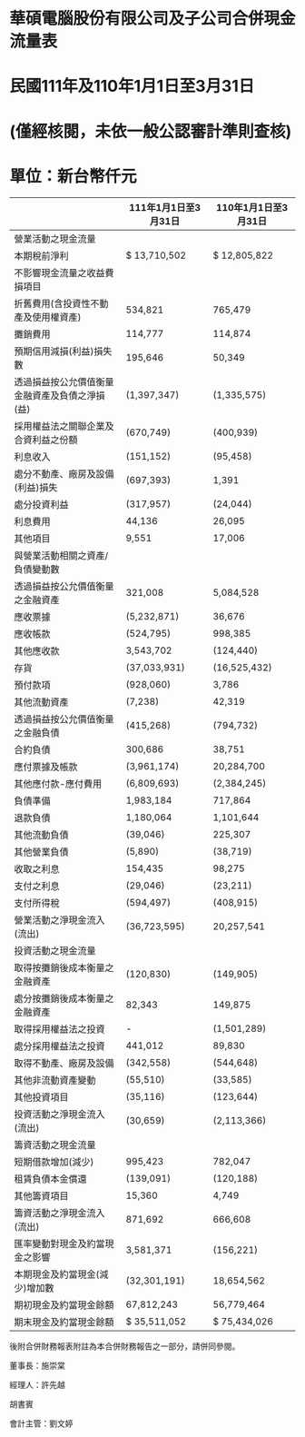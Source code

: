 # 華碩電腦股份有限公司及子公司合併現金流量表

# 民國111年及110年1月1日至3月31日

# (僅經核閱，未依一般公認審計準則查核)

# 單位：新台幣仟元

| |111年1月1日至3月31日|110年1月1日至3月31日|
|---|---|---|
|營業活動之現金流量| | |
|本期稅前淨利|$ 13,710,502|$ 12,805,822|
|不影響現金流量之收益費損項目| | |
|折舊費用(含投資性不動產及使用權資產)|534,821|765,479|
|攤銷費用|114,777|114,874|
|預期信用減損(利益)損失數|195,646|50,349|
|透過損益按公允價值衡量金融資產及負債之淨損(益)|(1,397,347)|(1,335,575)|
|採用權益法之關聯企業及合資利益之份額|(670,749)|(400,939)|
|利息收入|(151,152)|(95,458)|
|處分不動產、廠房及設備(利益)損失|(697,393)|1,391|
|處分投資利益|(317,957)|(24,044)|
|利息費用|44,136|26,095|
|其他項目|9,551|17,006|
|與營業活動相關之資產/負債變動數| | |
|透過損益按公允價值衡量之金融資產|321,008|5,084,528|
|應收票據|(5,232,871)|36,676|
|應收帳款|(524,795)|998,385|
|其他應收款|3,543,702|(124,440)|
|存貨|(37,033,931)|(16,525,432)|
|預付款項|(928,060)|3,786|
|其他流動資產|(7,238)|42,319|
|透過損益按公允價值衡量之金融負債|(415,268)|(794,732)|
|合約負債|300,686|38,751|
|應付票據及帳款|(3,961,174)|20,284,700|
|其他應付款-應付費用|(6,809,693)|(2,384,245)|
|負債準備|1,983,184|717,864|
|退款負債|1,180,064|1,101,644|
|其他流動負債|(39,046)|225,307|
|其他營業負債|(5,890)|(38,719)|
|收取之利息|154,435|98,275|
|支付之利息|(29,046)|(23,211)|
|支付所得稅|(594,497)|(408,915)|
|營業活動之淨現金流入(流出)|(36,723,595)|20,257,541|
|投資活動之現金流量| | |
|取得按攤銷後成本衡量之金融資產|(120,830)|(149,905)|
|處分按攤銷後成本衡量之金融資產|82,343|149,875|
|取得採用權益法之投資|-|(1,501,289)|
|處分採用權益法之投資|441,012|89,830|
|取得不動產、廠房及設備|(342,558)|(544,648)|
|其他非流動資產變動|(55,510)|(33,585)|
|其他投資項目|(35,116)|(123,644)|
|投資活動之淨現金流入(流出)|(30,659)|(2,113,366)|
|籌資活動之現金流量| | |
|短期借款增加(減少)|995,423|782,047|
|租賃負債本金償還|(139,091)|(120,188)|
|其他籌資項目|15,360|4,749|
|籌資活動之淨現金流入(流出)|871,692|666,608|
|匯率變動對現金及約當現金之影響|3,581,371|(156,221)|
|本期現金及約當現金(減少)增加數|(32,301,191)|18,654,562|
|期初現金及約當現金餘額|67,812,243|56,779,464|
|期末現金及約當現金餘額|$ 35,511,052|$ 75,434,026|

後附合併財務報表附註為本合併財務報告之一部分，請併同參閱。

董事長：施崇棠

經理人：許先越

胡書賓

會計主管：劉文婷